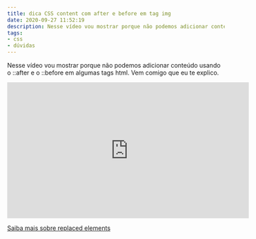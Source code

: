 ```yaml
---
title: dica CSS content com after e before em tag img
date: 2020-09-27 11:52:19
description: Nesse vídeo vou mostrar porque não podemos adicionar conteúdo usando o after e o before em algumas tags html.
tags:
- css
- dúvidas
---
```


Nesse vídeo vou mostrar porque não podemos adicionar conteúdo usando o ::after e o ::before em algumas tags html. Vem comigo que eu te explico.

<iframe width="560" height="315" src="https://www.youtube.com/embed/zTQOzujE9P8" frameborder="0" allow="accelerometer; autoplay; clipboard-write; encrypted-media; gyroscope; picture-in-picture" allowfullscreen></iframe>

[Saiba mais sobre replaced elements](https://developer.mozilla.org/pt-BR/docs/Web/CSS/Elemento_substituido)